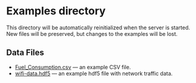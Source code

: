 # Examples directory
This directory will be automatically reinitialized when the server is started. New files will be preserved, but changes to the examples will be lost.

## Data Files
* [Fuel_Consumption.csv](Fuel_Consumption.csv) — an example CSV file.
* [wifi-data.hdf5](wifi-data.hdf5) — an example hdf5 file with network traffic data.
